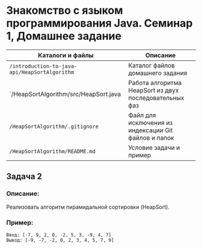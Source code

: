 # Знакомство с языком программирования Java. Семинар 1, Домашнее задание

Каталоги и файлы                              | Описание
----------------------------------------------|-------------------------------------------------------
`/introduction-to-java-api/HeapSortAlgorithm` | Каталог файлов домашнего задания
`/HeapSortAlgorithm/src/HeapSort.java         |	Работа алгоритма HeapSort из двух последовательных фаз
`/HeapSortAlgorithm/.gitignore`               | Файл для исключения из индексации Git файлов и папок
`/HeapSortAlgorithm/README.md`                | Условие задачи и пример

## Задача 2

### Описание:

Реализовать алгоритм пирамидальной сортировки (HeapSort).

### Пример:

```
Ввод: [-7, 9, 2, 0, -2, 5, 3, -9, 4, 7]
Вывод: [-9, -7, -2, 0, 2, 3, 4, 5, 7, 9]
```

